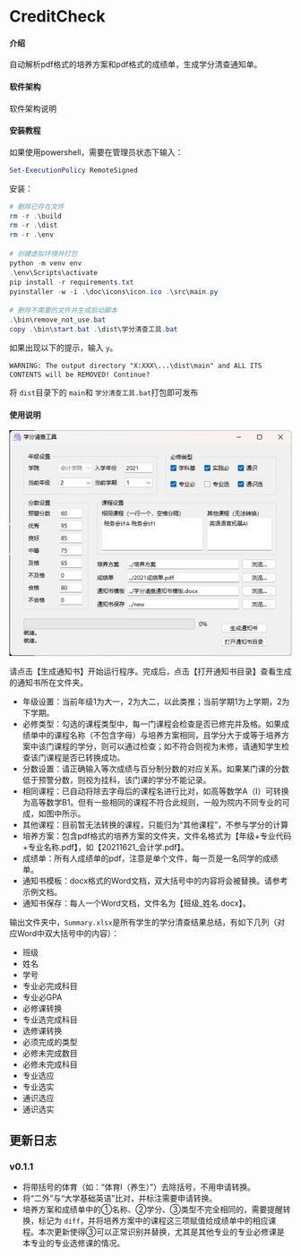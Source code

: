 # CreditCheck

#### 介绍

自动解析pdf格式的培养方案和pdf格式的成绩单，生成学分清查通知单。

#### 软件架构

软件架构说明

#### 安装教程

如果使用powershell，需要在管理员状态下输入：

```powershell
Set-ExecutionPolicy RemoteSigned
```

安装：

```powershell
# 删除已存在文件
rm -r .\build
rm -r .\dist
rm -r .\env

# 创建虚拟环境并打包
python -m venv env
.\env\Scripts\activate
pip install -r requirements.txt
pyinstaller -w -i .\doc\icons\icon.ico .\src\main.py

# 删除不需要的文件并生成启动脚本
.\bin\remove_not_use.bat
copy .\bin\start.bat .\dist\学分清查工具.bat
```

如果出现以下的提示，输入 `y`。

```plaintext
WARNING: The output directory "X:XXX\...\dist\main" and ALL ITS CONTENTS will be REMOVED! Continue?
```

将 `dist`目录下的 `main`和 `学分清查工具.bat`打包即可发布

#### 使用说明

![图片](doc/images/main_window.png)

请点击【生成通知书】开始运行程序。完成后，点击【打开通知书目录】查看生成的通知书所在文件夹。

- 年级设置：当前年级1为大一，2为大二，以此类推；当前学期1为上学期，2为下学期。
- 必修类型：勾选的课程类型中，每一门课程会检查是否已修完并及格。如果成绩单中的课程名称（不包含字母）与培养方案相同，且学分大于或等于培养方案中该门课程的学分，则可以通过检查；如不符合则视为未修，请通知学生检查该门课程是否已转换成功。
- 分数设置：请正确输入等次成绩与百分制分数的对应关系。如果某门课的分数低于预警分数，则视为挂科，该门课的学分不能记录。
- 相同课程：已自动将除去字母后的课程名进行比对，如高等数学A（I）可转换为高等数学B1。但有一些相同的课程不符合此规则，一般为院内不同专业的可成，如图中所示。
- 其他课程：目前暂无法转换的课程，只能归为“其他课程”，不参与学分的计算
- 培养方案：包含pdf格式的培养方案的文件夹，文件名格式为【年级+专业代码+专业名称.pdf】，如【20211621_会计学.pdf】。
- 成绩单：所有人成绩单的pdf，注意是单个文件，每一页是一名同学的成绩单。
- 通知书模板：docx格式的Word文档，双大括号中的内容将会被替换。请参考示例文档。
- 通知书保存：每人一个Word文档，文件名为【班级_姓名.docx】。

输出文件夹中，`Summary.xlsx`是所有学生的学分清查结果总结，有如下几列（对应Word中双大括号中的内容）：

- 班级
- 姓名
- 学号
- 专业必完成科目
- 专业必GPA
- 必修课转换
- 专业选完成科目
- 选修课转换
- 必须完成的类型
- 必修未完成数目
- 必修未完成科目
- 专业选应
- 专业选实
- 通识选应
- 通识选实

## 更新日志

### v0.1.1

- 将带括号的体育（如：“体育I（养生）”）去除括号，不用申请转换。
- 将“二外”与“大学基础英语”比对，并标注需要申请转换。
- 培养方案和成绩单中的①名称、②学分、③类型不完全相同的，需要提醒转换，标记为 `diff`，并将培养方案中的课程这三项赋值给成绩单中的相应课程。本次更新使得③可以正常识别并替换，尤其是其他专业的专业必修课是本专业的专业选修课的情况。
